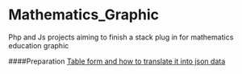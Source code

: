 # Mathematics_Graphic
Php and Js projects aiming to finish a stack plug in for mathematics education graphic

####Preparation
[Table form and how to translate it into json data](https://github.com/Freyja-Leky/Mathematics_Graphic/tree/main/Node%26Links)
